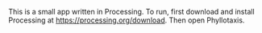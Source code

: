 This is a small app written in Processing. To run, first download and install Processing at https://processing.org/download. Then open Phyllotaxis.

